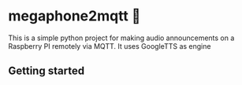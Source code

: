 
# megaphone2mqtt 📢


This is a simple python project for making audio announcements on a Raspberry PI remotely via MQTT. It uses GoogleTTS as engine

## Getting started
